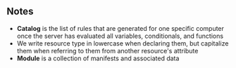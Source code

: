 ## Notes

* **Catalog** is the list of rules that are generated for one specific computer once the server has evaluated all variables, conditionals, and functions
* We write resource type in lowercase when declaring them, but capitalize them when referring to them from another resource's attribute
* **Module** is a collection of manifests and associated data